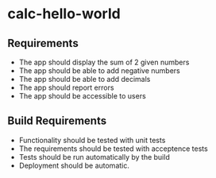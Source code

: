 # calc-hello-world

## Requirements
* The app should display the sum of 2 given numbers
* The app should be able to add negative numbers
* The app should be able to add decimals
* The app should report errors
* The app should be accessible to users

## Build Requirements
* Functionality should be tested with unit tests
* The requirements should be tested with acceptence tests
* Tests should be run automatically by the build
* Deployment should be automatic.

